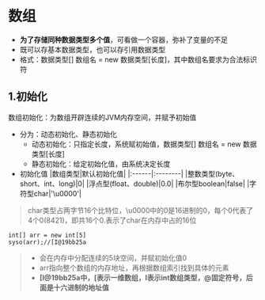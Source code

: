 # 数组
- **为了存储同种数据类型多个值**，可看做一个容器，弥补了变量的不足
- 既可以存基本数据类型，也可以存引用数据类型
- 格式：数据类型[] 数组名 = new 数据类型[长度]，其中数组名要求为合法标识符

## 1.初始化
数组初始化：为数组开辟连续的JVM内存空间，并赋予初始值
- 分为：动态初始化、静态初始化
    + 动态初始化：只指定长度，系统赋初始值，数据类型[] 数组名 = new 数据类型[长度]
    + 静态初始化：给定初始化值，由系统决定长度
- 初始化值
|数组类型|默认初始化值|
|:------|:--------|
|整数类型(byte、short、int、long)|0|
|浮点型(float、double)|0.0|
|布尔型boolean|false|
|字符型char|'\u0000'|
> char类型占两字节16个比特位，\u0000中的0是16进制的0，每个0代表了4个0(8421)，即共16个0.表示了char在内存中占的16位

```
int[] arr = new int[5]
syso(arr);//[I@19bb25a
```
> - 会在内存中分配连续的5块空间，并赋初始化值0
> - arr指向整个数组的内存地址，再根据数组索引找到具体的元素
> - **[I@19bb25a中，[表示一维数组，I表示int数组类型，@固定符号，后面是十六进制的地址值**
